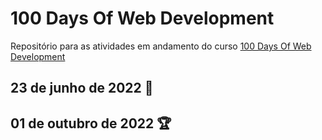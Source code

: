 # 100 Days Of Web Development
Repositório para as atividades em andamento do curso <a href="https://100daysofwebdevelopment.com">100 Days Of Web Development</a>
<br/>

## 23 de junho de 2022 🚀

## 01 de outubro de 2022 🏆
